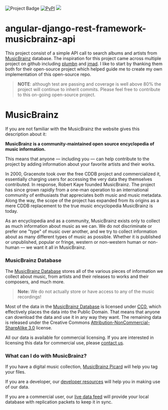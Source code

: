 <img src="https://ci.appveyor.com/api/projects/status/32r7s2skrgm9ubva?svg=true&passingText=master%20-%20OK" alt="Project Badge"> [![PyPI](https://img.shields.io/pypi/pyversions/Django.svg)]()
<img src="https://img.shields.io/codacy/coverage/59d607d0e311408885e418004068ea58.svg">

# angular-django-rest-framework-musicbrainz-api

This project consist of a simple API call to search albums and artists from [MusicBrainz](https://musicbrainz.org/) database.  The inspiration for this project came across multiple project on github including [plumbn](https://github.com/plumbn/MusicList) and [jmad](https://github.com/kevinharvey/jmad).  I like to start by thanking them both for their open-source project which helped guide me to create my own implementation of this open-source repo.

> **NOTE**: although test are passing and coverage is well above 80% the project will continue to inherit commits.  Please feel free to contribute to this on-going open-source project.

# MusicBrainz

If you are not familiar with the MusicBrainz the website gives this description about it:

**MusicBrainz is a community-maintained open source encyclopedia of music information.**

This means that anyone — including you — can help contribute to the project by adding information about your favorite artists and their works.

In 2000, Gracenote took over the free CDDB project and commercialized it, essentially charging users for accessing the very data they themselves contributed. In response, Robert Kaye founded MusicBrainz. The project has since grown rapidly from a one-man operation to an international community of enthusiasts that appreciates both music and music metadata. Along the way, the scope of the project has expanded from its origins as a mere CDDB replacement to the true music encyclopedia MusicBrainz is today.

As an encyclopedia and as a community, MusicBrainz exists only to collect as much information about music as we can. We do not discriminate or prefer one "type" of music over another, and we try to collect information about as many different types of music as possible. Whether it is published or unpublished, popular or fringe, western or non-western human or non-human — we want it all in MusicBrainz.

### MusicBrainz Database

The [MusicBrainz Database](https://musicbrainz.org/doc/MusicBrainz_Database) stores all of the various pieces of information we collect about music, from artists and their releases to works and their composers, and much more. 

> **Note:** We do not actually store or have access to any of the music recordings!

Most of the data in the [MusicBrainz Database](https://musicbrainz.org/doc/MusicBrainz_Database) is licensed under [CC0](http://creativecommons.org/publicdomain/zero/1.0/), which effectively places the data into the Public Domain. That means that anyone can download the data and use it in any way they want. The remaining data is released under the Creative Commons [Attribution-NonCommercial-ShareAlike 3.0](http://creativecommons.org/licenses/by-nc-sa/3.0/) license.

All our data is available for commercial licensing. If you are interested in licensing this data for commercial use, please [contact us](https://musicbrainz.org/doc/Contact_Us).

### What can I do with MusicBrainz?
If you have a digital music collection, [MusicBrainz Picard](https://musicbrainz.org/doc/MusicBrainz_Picard) will help you tag your files.

If you are a developer, our [developer resources](https://musicbrainz.org/doc/Developer_Resources) will help you in making use of our data.

If you are a commercial user, our [live data feed](https://musicbrainz.org/doc/Live_Data_Feed) will provide your local database with replication packets to keep it in sync.





